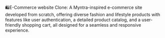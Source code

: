🛍️E-Commerce website Clone: A Myntra-inspired e-commerce site developed from scratch, offering diverse fashion and lifestyle products with features like user authentication, a detailed product catalog, and a user-friendly shopping cart, all designed for a seamless and responsive experience.